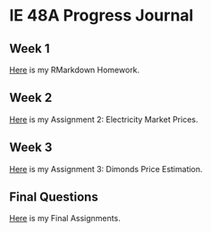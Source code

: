 ﻿# IE 48A Progress Journal

## Week 1
[Here](files/IE48A.Ass.html) is my RMarkdown Homework.
## Week 2
[Here](files/Electricity_Market_Prices.html) is my Assignment 2: Electricity Market Prices.
## Week 3
[Here](files/Assingnment3.html) is my Assignment 3: Dimonds Price Estimation.
## Final Questions
[Here](files/Final_48A.html) is my Final Assignments.
